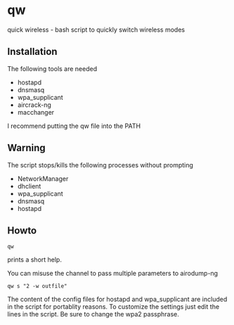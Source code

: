 # qw
quick wireless - bash script to quickly switch wireless modes

## Installation
The following tools are needed
* hostapd
* dnsmasq
* wpa_supplicant
* aircrack-ng
* macchanger

I recommend putting the qw file into the PATH

## Warning
The script stops/kills the following processes without prompting
* NetworkManager
* dhclient
* wpa_supplicant
* dnsmasq
* hostapd

## Howto

    qw

prints a short help.

You can misuse the channel to pass multiple parameters to airodump-ng

    qw s "2 -w outfile"

The content of the config files for hostapd and wpa_supplicant are 
included in the script for portablity reasons. To customize the settings
just edit the lines in the script.
Be sure to change the wpa2 passphrase.
